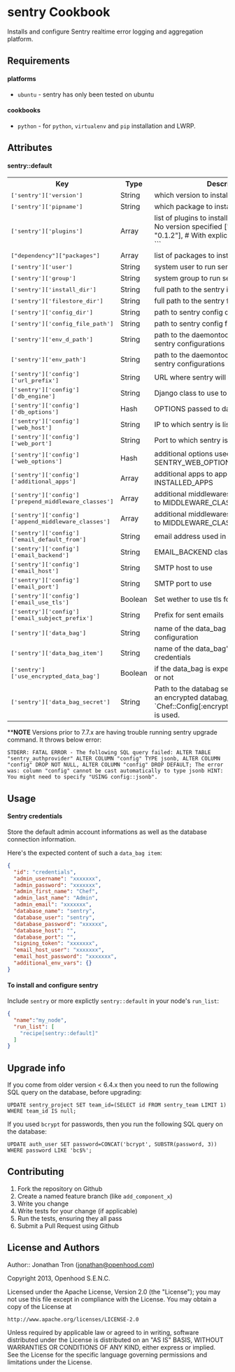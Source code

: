 sentry Cookbook
=================

Installs and configure Sentry realtime error logging and aggregation platform.

Requirements
------------

#### platforms
- `ubuntu` - sentry has only been tested on ubuntu

#### cookbooks
- `python` - for `python`, `virtualenv` and `pip` installation and LWRP.

Attributes
----------

#### sentry::default
<table>
  <tr>
    <th>Key</th>
    <th>Type</th>
    <th>Description</th>
    <th>Default</th>
  </tr>
  <tr>
    <td><tt>['sentry']['version']</tt></td>
    <td>String</td>
    <td>which version to install</td>
    <td><tt>"7.7.1" **</tt></td>
  </tr>
  <tr>
    <td><tt>['sentry']['pipname']</tt></td>
    <td>String</td>
    <td>which package to install</td>
    <td><tt>"sentry[postgres]"</tt></td>
  </tr>
  <tr>
    <td><tt>['sentry']['plugins']</tt></td>
    <td>Array</td>
    <td>
      list of plugins to install:
      ```
      [
        "sentry-irc",                 # No version specified
        ["sentry-github", "0.1.2"], # With explicit version specified
      ]
      ```
    </td>
    <td><tt>[["django-secure", "1.0.1"], ["django-bcrypt", "0.9.2"], ["django-sendmail-backend", "0.1.2"]]</tt></td>
  </tr>
  <tr>
    <td><tt>["dependency"]["packages"]</tt></td>
    <td>Array</td>
    <td>list of packages to install</td>
    <td><tt>["libxml2-dev", "libxslt1-dev", "libffi-dev",]</tt></td>
  </tr>
  <tr>
    <td><tt>['sentry']['user']</tt></td>
    <td>String</td>
    <td>system user to run sentry</td>
    <td><tt>"sentry"</tt></td>
  </tr>
  <tr>
    <td><tt>['sentry']['group']</tt></td>
    <td>String</td>
    <td>system group to run sentry</td>
    <td><tt>"sentry"</tt></td>
  </tr>
  <tr>
    <td><tt>['sentry']['install_dir']</tt></td>
    <td>String</td>
    <td>full path to the sentry install directory</td>
    <td><tt>"/opt/sentry/"</tt></td>
  </tr>
  <tr>
    <td><tt>['sentry']['filestore_dir']</tt></td>
    <td>String</td>
    <td>full path to the sentry filestore directory</td>
    <td><tt>"/opt/sentry/data"</tt></td>
  </tr>
  <tr>
    <td><tt>['sentry']['config_dir']</tt></td>
    <td>String</td>
    <td>path to sentry config directory</td>
    <td><tt>"/opt/sentry/etc"</tt></td>
  </tr>
  <tr>
    <td><tt>['sentry']['config_file_path']</tt></td>
    <td>String</td>
    <td>path to sentry config file</td>
    <td><tt>"/opt/sentry/etc/config.py"</tt></td>
  </tr>
  <tr>
    <td><tt>['sentry']['env_d_path']</tt></td>
    <td>String</td>
    <td>path to the daemontool's env.d path for sentry configurations</td>
    <td><tt>"/etc/sentry.d"</tt></td>
  </tr>
  <tr>
    <td><tt>['sentry']['env_path']</tt></td>
    <td>String</td>
    <td>path to the daemontool's env path for sentry configurations</td>
    <td><tt>"/etc/sentry.d/env"</tt></td>
  </tr>
  <tr>
    <td><tt>['sentry']['config']['url_prefix']</tt></td>
    <td>String</td>
    <td>URL where sentry will be accessible</td>
    <td><tt>"http://localhost"</tt></td>
  </tr>
  <tr>
    <td><tt>['sentry']['config']['db_engine']</tt></td>
    <td>String</td>
    <td>Django class to use to connect to database</td>
    <td><tt>"django.db.backends.postgresql_psycopg2"</tt></td>
  </tr>
  <tr>
    <td><tt>['sentry']['config']['db_options']</tt></td>
    <td>Hash</td>
    <td>OPTIONS passed to database config</td>
    <td><tt>{autocommit: true}</tt></td>
  </tr>
  <tr>
    <td><tt>['sentry']['config']['web_host']</tt></td>
    <td>String</td>
    <td>IP to which sentry is listening</td>
    <td><tt>"127.0.0.1"</tt></td>
  </tr>
  <tr>
    <td><tt>['sentry']['config']['web_port']</tt></td>
    <td>String</td>
    <td>Port to which sentry is listening</td>
    <td><tt>9000</tt></td>
  </tr>
  <tr>
    <td><tt>['sentry']['config']['web_options']</tt></td>
    <td>Hash</td>
    <td>additional options used in SENTRY_WEB_OPTIONS</td>
    <td><tt>{"workers": 3, secure_scheme_headers: {"X-FORWARDED-PROTO": 'https'}}</tt></td>
  </tr>
  <tr>
    <td><tt>['sentry']['config']['additional_apps']</tt></td>
    <td>Array</td>
    <td>additional apps to append to INSTALLED_APPS</td>
    <td><tt>["djangosecure", "django_bcrypt"]</tt></td>
  </tr>
  <tr>
    <td><tt>['sentry']['config']['prepend_middleware_classes']</tt></td>
    <td>Array</td>
    <td>additional middlewares classes to prepend to MIDDLEWARE_CLASSES</td>
    <td><tt>["djangosecure.middleware.SecurityMiddleware"]</tt></td>
  </tr>
  <tr>
    <td><tt>['sentry']['config']['append_middleware_classes']</tt></td>
    <td>Array</td>
    <td>additional middlewares classes to append to MIDDLEWARE_CLASSES</td>
    <td><tt>[]</tt></td>
  </tr>
  <tr>
    <td><tt>['sentry']['config']['email_default_from']</tt></td>
    <td>String</td>
    <td>email address used in from of sent emails</td>
    <td><tt>"#{node["sentry"]["user"]}@#{node[:fqdn]}"</tt></td>
  </tr>
  <tr>
    <td><tt>['sentry']['config']['email_backend']</tt></td>
    <td>String</td>
    <td>EMAIL_BACKEND class to use by django</td>
    <td><tt>"django.core.mail.backends.smtp.EmailBackend"</tt></td>
  </tr>
  <tr>
    <td><tt>['sentry']['config']['email_host']</tt></td>
    <td>String</td>
    <td>SMTP host to use</td>
    <td><tt>"localhost"</tt></td>
  </tr>
  <tr>
    <td><tt>['sentry']['config']['email_port']</tt></td>
    <td>String</td>
    <td>SMTP port to use</td>
    <td><tt>25</tt></td>
  </tr>
  <tr>
    <td><tt>['sentry']['config']['email_use_tls']</tt></td>
    <td>Boolean</td>
    <td>Set wether to use tls for auth</td>
    <td><tt>false</tt></td>
  </tr>
  <tr>
    <td><tt>['sentry']['config']['email_subject_prefix']</tt></td>
    <td>String</td>
    <td>Prefix for sent emails</td>
    <td><tt>nil</tt></td>
  </tr>
  <tr>
    <td><tt>['sentry']['data_bag']</tt></td>
    <td>String</td>
    <td>name of the data_bag holding the sentry configuration</td>
    <td><tt>"sentry"</tt></td>
  </tr>
  <tr>
    <td><tt>['sentry']['data_bag_item']</tt></td>
    <td>String</td>
    <td>name of the data_bag's item holding the credentials</td>
    <td><tt>"credentials"</tt></td>
  </tr>
  <tr>
    <td><tt>['sentry']['use_encrypted_data_bag']</tt></td>
    <td>Boolean</td>
    <td>if the data_bag is expected to be encrypted or not</td>
    <td><tt>false</tt></td>
  </tr>
  <tr>
    <td><tt>['sentry']['data_bag_secret']</tt></td>
    <td>String</td>
    <td>Path to the databag secret file when using an encrypted databag, if nil the value from `Chef::Config[:encrypted_data_bag_secret]` is used.</td>
    <td><tt>nil</tt></td>
  </tr>
</table>


****NOTE** Versions prior to 7.7.x are having trouble running sentry upgrade command. It throws below error:

	STDERR: FATAL ERROR - The following SQL query failed: ALTER TABLE "sentry_authprovider" ALTER COLUMN "config" TYPE jsonb, ALTER COLUMN 	"config" DROP NOT NULL, ALTER COLUMN "config" DROP DEFAULT; The error was: column "config" cannot be cast automatically to type jsonb HINT: 	You might need to specify "USING config::jsonb".

Usage
-----

#### Sentry credentials

Store the default admin account informations as well as the database connection
information.

Here's the expected content of such a `data_bag item`:

```json
{
  "id": "credentials",
  "admin_username": "xxxxxxx",
  "admin_password": "xxxxxxx",
  "admin_first_name": "Chef",
  "admin_last_name": "Admin",
  "admin_email": "xxxxxxx",
  "database_name": "sentry",
  "database_user": "sentry",
  "database_password": "xxxxxx",
  "database_host": "",
  "database_port": "",
  "signing_token": "xxxxxxx",
  "email_host_user": "xxxxxxx",
  "email_host_password": "xxxxxxx",
  "additional_env_vars": {}
}
```

#### To install and configure sentry

Include `sentry` or more explictly `sentry::default` in your node's `run_list`:

```json
{
  "name":"my_node",
  "run_list": [
    "recipe[sentry::default]"
  ]
}
```

Upgrade info
------------

If you come from older version < 6.4.x then you need to run the following SQL query on the database, before upgrading:

```
UPDATE sentry_project SET team_id=(SELECT id FROM sentry_team LIMIT 1) WHERE team_id IS null;
```

If you used `bcrypt` for passwords, then you run the following SQL query on the database:

```
UPDATE auth_user SET password=CONCAT('bcrypt', SUBSTR(password, 3)) WHERE password LIKE 'bc$%';
```

Contributing
------------

1. Fork the repository on Github
2. Create a named feature branch (like `add_component_x`)
3. Write you change
4. Write tests for your change (if applicable)
5. Run the tests, ensuring they all pass
6. Submit a Pull Request using Github

License and Authors
-------------------

Author:: Jonathan Tron (<jonathan@openhood.com>)

Copyright 2013, Openhood S.E.N.C.

Licensed under the Apache License, Version 2.0 (the "License");
you may not use this file except in compliance with the License.
You may obtain a copy of the License at

    http://www.apache.org/licenses/LICENSE-2.0

Unless required by applicable law or agreed to in writing, software
distributed under the License is distributed on an "AS IS" BASIS,
WITHOUT WARRANTIES OR CONDITIONS OF ANY KIND, either express or implied.
See the License for the specific language governing permissions and
limitations under the License.

